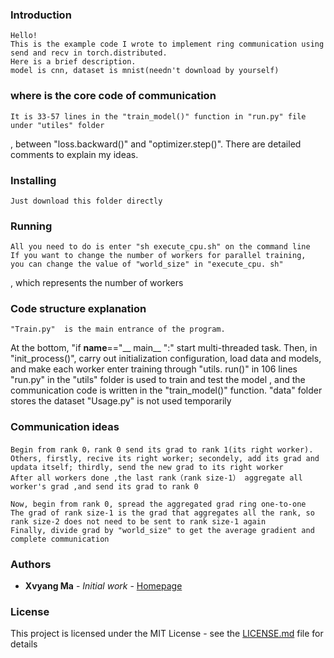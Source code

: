 ### Introduction
 
    Hello! 
    This is the example code I wrote to implement ring communication using send and recv in torch.distributed. 
    Here is a brief description.
    model is cnn, dataset is mnist(needn't download by yourself)
 
### where is the core code of communication
 
    It is 33-57 lines in the "train_model()" function in "run.py" file under "utiles" folder
, between "loss.backward()" and "optimizer.step()". 
    There are detailed comments to explain my ideas.
 
### Installing
 
    Just download this folder directly
 
### Running
 
    All you need to do is enter "sh execute_cpu.sh" on the command line
    If you want to change the number of workers for parallel training, 
    you can change the value of "world_size" in "execute_cpu. sh"
, which represents the number of workers

### Code structure explanation
 
    "Train.py"  is the main entrance of the program.    
At the bottom, "if __name__=="__ main__ ":" start multi-threaded task. 
Then, in "init_process()",  carry out initialization configuration, load data and models,
and make each worker enter training through "utils. run()" in 106 lines
    "run.py"    in the "utils" folder is used to train and test the model
, and the communication code is written in the "train_model()" function.
    "data" folder stores the dataset
    "Usage.py"   is not used temporarily
 
### Communication ideas
    Begin from rank 0，rank 0 send its grad to rank 1(its right worker).
    Others, firstly, recive its right worker; secondely, add its grad and updata itself; thirdly, send the new grad to its right worker
    After all workers done ,the last rank（rank size-1） aggregate all worker's grad ,and send its grad to rank 0
    
    Now, begin from rank 0, spread the aggregated grad ring one-to-one
    The grad of rank size-1 is the grad that aggregates all the rank, so rank size-2 does not need to be sent to rank size-1 again
    Finally, divide grad by "world_size" to get the average gradient and complete communication
 
### Authors
 
* **Xvyang Ma** - *Initial work* - [Homepage](https://github.com/serein-dream)
 
 
### License
 
This project is licensed under the MIT License - see the [LICENSE.md](LICENSE.md) file for details
 
